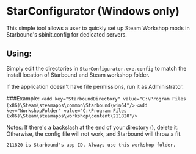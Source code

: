 # StarConfigurator (Windows only)
This simple tool allows a user to quickly set up Steam Workshop mods in Starbound's sbinit.config for dedicated servers.

## Using:
Simply edit the directories in `StarConfigurator.exe.config` to match the install location of Starbound and Steam workshop folder.

If the application doesn't have file permissions, run it as Administrator.

###Example: 
	`<add key="StarboundDirectory" value="C:\Program Files (x86)\Steam\steamapps\common\Starbound\win64"/>`
	`<add key="WorkshopFolder" value="C:\Program Files (x86)\Steam\steamapps\workshop\content\211820"/>`
	
Notes:
	If there's a backslash at the end of your directory (\), delete it. Otherwise, the config file will not work,
	and Starbound will throw a fit.
	
	211820 is Starbound's app ID. Always use this workshop folder.